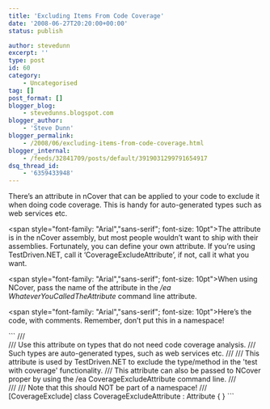 ```yaml
---
title: 'Excluding Items From Code Coverage'
date: '2008-06-27T20:20:00+00:00'
status: publish

author: stevedunn
excerpt: ''
type: post
id: 60
category:
    - Uncategorised
tag: []
post_format: []
blogger_blog:
    - stevedunns.blogspot.com
blogger_author:
    - 'Steve Dunn'
blogger_permalink:
    - /2008/06/excluding-items-from-code-coverage.html
blogger_internal:
    - /feeds/32841709/posts/default/3919031299791654917
dsq_thread_id:
    - '6359433948'
---
```

<div><span style="font-family: "Arial","sans-serif"; font-size: 10pt">There’s an attribute in nCover that can be applied to your code to exclude it when doing code coverage. This is handy for auto-generated types such as web services etc. </span>

<span style="font-family: "Arial","sans-serif"; font-size: 10pt">The attribute is in the nCover assembly, but most people wouldn’t want to ship with their assemblies. Fortunately, you can define your own attribute. If you’re using TestDriven.NET, call it ‘CoverageExcludeAttribute’, if not, call it what you want.</span>

<span style="font-family: "Arial","sans-serif"; font-size: 10pt">When using NCover, pass the name of the attribute in the */ea WhateverYouCalledTheAttribute* command line attribute.</span>

<span style="font-family: "Arial","sans-serif"; font-size: 10pt">Here’s the code, with comments. Remember, don’t put this in a namespace!</span>

<div style="padding-bottom: 0px; margin: 0px; padding-left: 0px; padding-right: 0px; display: inline; float: none; padding-top: 0px">```
/// <summary> 
/// Use this attribute on types that do not need code coverage analysis. 
/// Such types are auto-generated types, such as web services etc. 
/// 
/// This attribute is used by TestDriven.NET to exclude the type/method in the 'test with coverage' functionality. 
/// This attribute can also be passed to NCover proper by using the /ea CoverageExcludeAttribute command line. 
/// </summary> 
/// <remarks> 
/// Note that this should NOT be part of a namespace! 
/// </remarks> 
[CoverageExclude] 
class CoverageExcludeAttribute : Attribute { } 
```

</div></div>